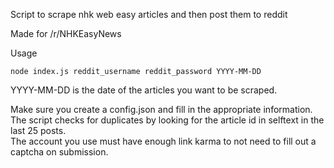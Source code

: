 Script to scrape nhk web easy articles and then post them to reddit  

Made for /r/NHKEasyNews  

Usage  
```
node index.js reddit_username reddit_password YYYY-MM-DD
```

YYYY-MM-DD is the date of the articles you want to be scraped.  

Make sure you create a config.json and fill in the appropriate information.  
The script checks for duplicates by looking for the article id in selftext in the last 25 posts.  
The account you use must have enough link karma to not need to fill out a captcha on submission.  
